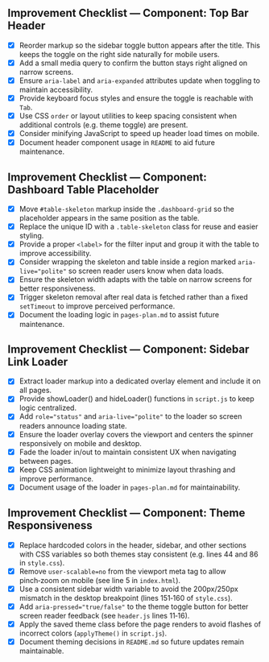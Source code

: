 ## Improvement Checklist — Component: Top Bar Header
- [x] Reorder markup so the sidebar toggle button appears after the title. This keeps the toggle on the right side naturally for mobile users.
- [x] Add a small media query to confirm the button stays right aligned on narrow screens.
- [x] Ensure `aria-label` and `aria-expanded` attributes update when toggling to maintain accessibility.
- [x] Provide keyboard focus styles and ensure the toggle is reachable with `Tab`.
- [x] Use CSS `order` or layout utilities to keep spacing consistent when additional controls (e.g. theme toggle) are present.
- [x] Consider minifying JavaScript to speed up header load times on mobile.
- [x] Document header component usage in `README` to aid future maintenance.

## Improvement Checklist — Component: Dashboard Table Placeholder
- [x] Move `#table-skeleton` markup inside the `.dashboard-grid` so the placeholder appears in the same position as the table.
- [x] Replace the unique ID with a `.table-skeleton` class for reuse and easier styling.
- [x] Provide a proper `<label>` for the filter input and group it with the table to improve accessibility.
- [x] Consider wrapping the skeleton and table inside a region marked `aria-live="polite"` so screen reader users know when data loads.
- [x] Ensure the skeleton width adapts with the table on narrow screens for better responsiveness.
- [x] Trigger skeleton removal after real data is fetched rather than a fixed `setTimeout` to improve perceived performance.
- [x] Document the loading logic in `pages-plan.md` to assist future maintenance.

## Improvement Checklist — Component: Sidebar Link Loader
- [x] Extract loader markup into a dedicated overlay element and include it on all pages.
- [x] Provide showLoader() and hideLoader() functions in `script.js` to keep logic centralized.
- [x] Add `role="status"` and `aria-live="polite"` to the loader so screen readers announce loading state.
- [x] Ensure the loader overlay covers the viewport and centers the spinner responsively on mobile and desktop.
- [x] Fade the loader in/out to maintain consistent UX when navigating between pages.
- [x] Keep CSS animation lightweight to minimize layout thrashing and improve performance.
- [x] Document usage of the loader in `pages-plan.md` for maintainability.

## Improvement Checklist — Component: Theme Responsiveness
- [x] Replace hardcoded colors in the header, sidebar, and other sections with CSS variables so both themes stay consistent (e.g. lines 44 and 86 in `style.css`).
- [x] Remove `user-scalable=no` from the viewport meta tag to allow pinch‑zoom on mobile (see line 5 in `index.html`).
- [x] Use a consistent sidebar width variable to avoid the 200px/250px mismatch in the desktop breakpoint (lines 151‑160 of `style.css`).
- [x] Add `aria-pressed="true/false"` to the theme toggle button for better screen reader feedback (see `header.js` lines 11‑16).
- [x] Apply the saved theme class before the page renders to avoid flashes of incorrect colors (`applyTheme()` in `script.js`).
- [x] Document theming decisions in `README.md` so future updates remain maintainable.
